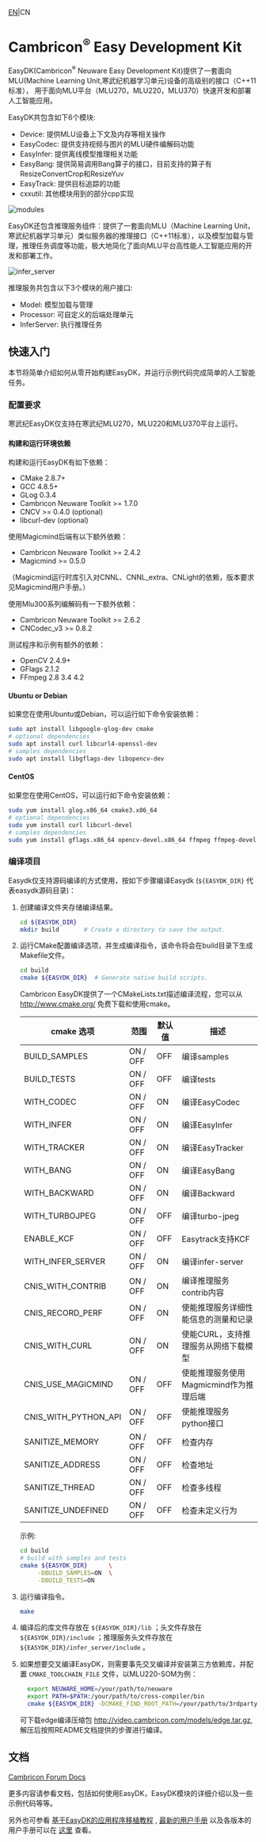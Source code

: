 [EN](README.md)|CN

# Cambricon<sup>®</sup> Easy Development Kit

EasyDK(Cambricon<sup>®</sup> Neuware Easy Development Kit)提供了一套面向 
MLU(Machine Learning Unit,寒武纪机器学习单元)设备的高级别的接口（C++11标准），
用于面向MLU平台（MLU270，MLU220，MLU370）快速开发和部署人工智能应用。

EasyDK共包含如下6个模块:

  - Device: 提供MLU设备上下文及内存等相关操作
  - EasyCodec: 提供支持视频与图片的MLU硬件编解码功能
  - EasyInfer: 提供离线模型推理相关功能
  - EasyBang: 提供简易调用Bang算子的接口，目前支持的算子有ResizeConvertCrop和ResizeYuv
  - EasyTrack: 提供目标追踪的功能
  - cxxutil: 其他模块用到的部分cpp实现

![modules](docs/images/software_stack.png)

EasyDK还包含推理服务组件：提供了一套面向MLU（Machine Learning Unit，寒武纪机器学习单元）类似服务器的推理接口（C++11标准），以及模型加载与管理，推理任务调度等功能，极大地简化了面向MLU平台高性能人工智能应用的开发和部署工作。

![infer_server](docs/images/infer_server_software_stack.png)

推理服务共包含以下3个模块的用户接口:

- Model: 模型加载与管理
- Processor: 可自定义的后端处理单元
- InferServer: 执行推理任务

## 快速入门 ##

本节将简单介绍如何从零开始构建EasyDK，并运行示例代码完成简单的人工智能任务。

### 配置要求 ###

寒武纪EasyDK仅支持在寒武纪MLU270，MLU220和MLU370平台上运行。

#### **构建和运行环境依赖** ####

构建和运行EasyDK有如下依赖：
  - CMake 2.8.7+
  - GCC   4.8.5+
  - GLog  0.3.4
  - Cambricon Neuware Toolkit >= 1.7.0
  - CNCV >= 0.4.0 (optional)
  - libcurl-dev (optional)

使用Magicmind后端有以下额外依赖：

  - Cambricon Neuware Toolkit >= 2.4.2
  - Magicmind >= 0.5.0

（Magicmind运行时库引入对CNNL、CNNL_extra、CNLight的依赖，版本要求见Magicmind用户手册。）

使用Mlu300系列编解码有一下额外依赖：

  - Cambricon Neuware Toolkit >= 2.6.2
  - CNCodec_v3 >= 0.8.2

测试程序和示例有额外的依赖：
  - OpenCV 2.4.9+
  - GFlags 2.1.2
  - FFmpeg 2.8 3.4 4.2

#### Ubuntu or Debian ####

如果您在使用Ubuntu或Debian，可以运行如下命令安装依赖：

   ```bash
   sudo apt install libgoogle-glog-dev cmake
   # optional dependencies
   sudo apt install curl libcurl4-openssl-dev
   # samples dependencies
   sudo apt install libgflags-dev libopencv-dev
   ```

#### CentOS ####

如果您在使用CentOS，可以运行如下命令安装依赖：

   ```bash
   sudo yum install glog.x86_64 cmake3.x86_64
   # optional dependencies
   sudo yum install curl libcurl-devel
   # samples dependencies
   sudo yum install gflags.x86_64 opencv-devel.x86_64 ffmpeg ffmpeg-devel
   ```

### 编译项目 ###

Easydk仅支持源码编译的方式使用，按如下步骤编译Easydk (`${EASYDK_DIR}` 代表easydk源码目录)：

1. 创建编译文件夹存储编译结果。

   ```bash
   cd ${EASYDK_DIR}
   mkdir build       # Create a directory to save the output.
   ```

2. 运行CMake配置编译选项，并生成编译指令，该命令将会在build目录下生成Makefile文件。

   ```bash
   cd build
   cmake ${EASYDK_DIR}  # Generate native build scripts.
   ```

   Cambricon EasyDK提供了一个CMakeLists.txt描述编译流程，您可以从 http://www.cmake.org/ 免费下载和使用cmake。

   | cmake 选项           | 范围            | 默认值  | 描述                                  |
   | ------------------   | --------------- | ------- | ------------------------------------- |
   | BUILD_SAMPLES        | ON / OFF        | OFF     | 编译samples                           |
   | BUILD_TESTS          | ON / OFF        | OFF     | 编译tests                             |
   | WITH_CODEC           | ON / OFF        | ON      | 编译EasyCodec                         |
   | WITH_INFER           | ON / OFF        | ON      | 编译EasyInfer                         |
   | WITH_TRACKER         | ON / OFF        | ON      | 编译EasyTracker                       |
   | WITH_BANG            | ON / OFF        | ON      | 编译EasyBang                          |
   | WITH_BACKWARD        | ON / OFF        | ON      | 编译Backward                          |
   | WITH_TURBOJPEG       | ON / OFF        | OFF     | 编译turbo-jpeg                        |
   | ENABLE_KCF           | ON / OFF        | OFF     | Easytrack支持KCF                      |
   | WITH_INFER_SERVER    | ON / OFF        | ON      | 编译infer-server                      |
   | CNIS_WITH_CONTRIB    | ON / OFF        | ON      | 编译推理服务contrib内容               |
   | CNIS_RECORD_PERF     | ON / OFF        | ON      | 使能推理服务详细性能信息的测量和记录  |
   | CNIS_WITH_CURL       | ON / OFF        | ON      | 使能CURL，支持推理服务从网络下载模型  |
   | CNIS_USE_MAGICMIND   | ON / OFF        | OFF     | 使能推理服务使用Magmicmind作为推理后端|
   | CNIS_WITH_PYTHON_API | ON / OFF        | OFF     | 使能推理服务python接口                |
   | SANITIZE_MEMORY      | ON / OFF        | OFF     | 检查内存                              |
   | SANITIZE_ADDRESS     | ON / OFF        | OFF     | 检查地址                              |
   | SANITIZE_THREAD      | ON / OFF        | OFF     | 检查多线程                            |
   | SANITIZE_UNDEFINED   | ON / OFF        | OFF     | 检查未定义行为                        |

   示例:

   ```bash
   cd build
   # build with samples and tests
   cmake ${EASYDK_DIR}      \
        -DBUILD_SAMPLES=ON  \
        -DBUILD_TESTS=ON
   ```

3. 运行编译指令。

   ```bash
   make
   ```

4. 编译后的库文件存放在 `${EASYDK_DIR}/lib` ；头文件存放在 `${EASYDK_DIR}/include` ；推理服务头文件存放在 `${EASYDK_DIR}/infer_server/include` 。

5. 如果想要交叉编译EasyDK，则需要事先交叉编译并安装第三方依赖库，并配置 ``CMAKE_TOOLCHAIN_FILE`` 文件，以MLU220-SOM为例：

   ```bash
     export NEUWARE_HOME=/your/path/to/neuware
     export PATH=$PATH:/your/path/to/cross-compiler/bin
     cmake ${EASYDK_DIR} -DCMAKE_FIND_ROOT_PATH=/your/path/to/3rdparty-libraries-install-path -DCMAKE_TOOLCHAIN_FILE=${EASYDK_DIR}/cmake/cross-compile.cmake  -DCNIS_WITH_CURL=OFF
   ```

   可下载edge编译压缩包 http://video.cambricon.com/models/edge.tar.gz, 解压后按照README文档提供的步骤进行编译。

## 文档 ##

[Cambricon Forum Docs](https://www.cambricon.com/docs/easydk/user_guide_html/index.html)

更多内容请参看文档，包括如何使用EasyDK，EasyDK模块的详细介绍以及一些示例代码等等。

另外也可参看 [基于EasyDK的应用程序移植教程](docs/ApplicationPortingTutorialBasedOnEasyDK.md) , [最新的用户手册](docs/release_document/latest/Cambricon-EasyDK-User-Guide-CN-vlatest.pdf) 以及各版本的用户手册可以在 [这里](docs/release_document/) 查看。